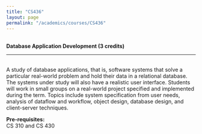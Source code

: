 ```yaml
---
title: "CS436"
layout: page
permalink: "/academics/courses/CS436"
---
```




\
**Database Application Development (3 credits)**

---

\
A study of database applications, that is, software systems that solve a particular real-world problem and hold their data in a relational database. The systems under study will also have a realistic user interface. Students will work in small groups on a real-world project specified and implemented during the term. Topics include system specification from user needs, analysis of dataflow and workflow, object design, database design, and client-server techniques.

**Pre-requisites:**
\
CS 310 and CS 430
